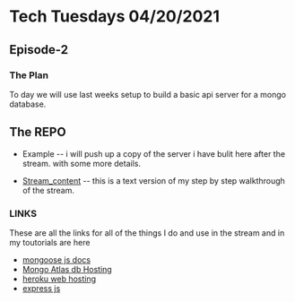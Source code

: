 # Tech Tuesdays 04/20/2021 

## Episode-2

### The Plan
To day we will use last weeks setup to build a basic api server for a mongo database.

## The REPO
- Example -- i will push up a copy of the server i have bulit here after the stream. with some more details.

- [Stream_content](./Stream_Content.md) -- this is a text version of my step by step walkthrough of the stream.

### LINKS 
These are all the links for all of the things I do and use in the stream and in my toutorials are here 

  - [mongoose js docs](https://mongoosejs.com/)
  - [Mongo Atlas db Hosting](https://www.mongodb.com/cloud/atlas2)
  - [heroku web hosting](https://www.heroku.com/)
  - [express js](http://expressjs.com/)
